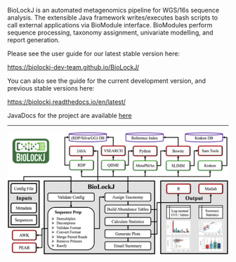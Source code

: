 
BioLockJ is an automated metagenomics pipeline for WGS/16s sequence analysis. The extensible Java framework writes/executes bash scripts to call external applications via BioModule interface. BioModules perform sequence processing, taxonomy assignment, univariate modelling, and report generation.

Please see the user guide for our latest stable version here:

https://biolockj-dev-team.github.io/BioLockJ/

You can also see the guide for the current development version, and previous stable versions here:

https://biolockj.readthedocs.io/en/latest/


JavaDocs for the project are available [here](https://BioLockJ-Dev-Team.github.io/BioLockJ/javadocs/)

---
<img src="resources/img/system_diagram.png" alt="biolcokj diagram" alt="BioLockJ System Diagram" class="inline"/>
